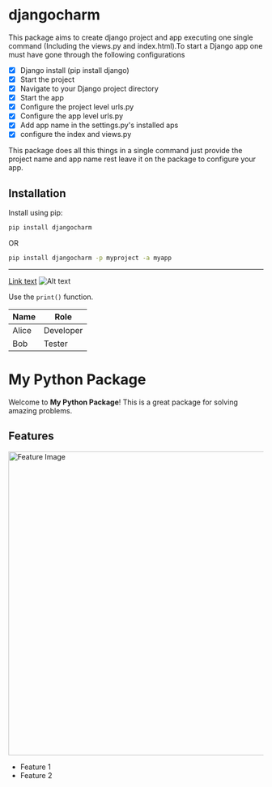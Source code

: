 # djangocharm

This package aims to create  django project and app  executing one single command (Including the views.py and index.html).To start a Django app  one  must have gone through  the following  configurations

- [x] Django install (pip install django)
- [x] Start the  project
- [x] Navigate to your Django project directory
- [x] Start the app
- [x] Configure the project level urls.py
- [x] Configure the app level urls.py
- [x] Add app name in the settings.py's installed aps
- [x] configure the index and views.py

This package does all this things in a single command just provide the  project name and app name rest   leave it on the package to configure your app.

## Installation

Install using pip:

```bash
pip install djangocharm
```
OR
```bash
pip install djangocharm -p myproject -a myapp
```

___________________________________________________________________________________________________________________________________________________________________

[Link text](https://example.com)
![Alt text](https://example.com/image.png)

Use the `print()` function.


| Name     | Role     |
|----------|----------|
| Alice    | Developer|
| Bob      | Tester   |

# My Python Package

Welcome to **My Python Package**! This is a great package for solving amazing problems.

## Features

<img src="https://example.com/my-image.png" alt="Feature Image" width="600">

- Feature 1
- Feature 2




